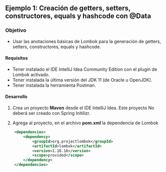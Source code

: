 ## Ejemplo 1: Creación de getters, setters, constructores, equals y hashcode con @Data

### Objetivo
- Usar las anotaciones básicas de Lombok para la generación de getters, setters, constructores, equals y hashcode.

#### Requisitos
- Tener instalado el IDE IntelliJ Idea Community Edition con el plugin de Lombok activado.
- Tener instalada la última versión del JDK 11 (de Oracle u OpenJDK).
- Tener instalada la herramienta Postman.


#### Desarrollo

1. Crea un proyecto **Maven** desde el IDE IntelliJ Idea. Este proyecto No deberá ser creado con Spring Initilizr.

2. Agrega al proyecto, en el archivo **pom.xml** la dependencia de Lombok 

```xml
    <dependencies>
        <dependency>
            <groupId>org.projectlombok</groupId>
            <artifactId>lombok</artifactId>
            <version>1.18.16</version>
            <scope>provided</scope>
        </dependency>
    </dependencies>
```
